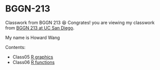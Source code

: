 # BGGN-213
Classwork from BGGN 213
😆 
Congrates! you are viewing my classwork from [BGGN 213 at UC San Diego](https://bioboot.github.io/bggn213_F19/).

My name is Howard Wang

Contents:
- Class05 [R graphics](https://github.com/haw056/BGGN-213/blob/master/Lectures/05/Inclass%20Practice/Lecture_5.md)
- Class06 [R functions](https://github.com/haw056/BGGN-213/blob/master/Lectures/06/Lecture_6/Lecture_6.md)
